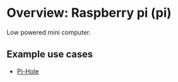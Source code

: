 # Overview: Raspberry pi (pi)

Low powered mini computer.

## Example use cases

- [Pi-Hole](../662)

